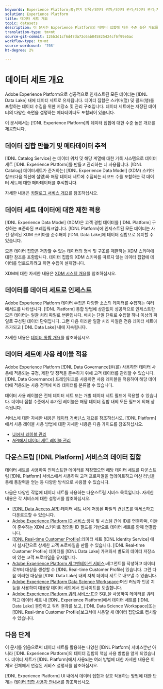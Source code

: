 ```yaml
---
keywords: Experience Platform;홈;인기 항목;데이터 위치;데이터 관리;데이터 관리;계보;계보;계보;데이터 유형;데이터 유형;데이터 유형;데이터 유형;데이터 유형;데이터 유형;데이터 유형;Home;popular topics;data location location;
solution: Experience Platform
title: 데이터 세트 개요
topic: datasets
description: 이 문서는 Experience Platform의 데이터 집합에 대한 수준 높은 개요를 제공합니다.
translation-type: tm+mt
source-git-commit: 126b3d1cf6d47da73c6ab045825424cf6f99e5ac
workflow-type: tm+mt
source-wordcount: '708'
ht-degree: 2%

---
```



# 데이터 세트 개요

Adobe Experience Platform으로 성공적으로 인제스트된 모든 데이터는 [!DNL Data Lake] 내에 데이터 세트로 유지됩니다. 데이터 집합은 스키마(열) 및 필드(행)를 포함하는 데이터 수집을 위한 저장소 및 관리 구조입니다. 데이터 세트에는 저장된 데이터의 다양한 측면을 설명하는 메타데이터도 포함되어 있습니다.

이 문서에서는 [!DNL Experience Platform]의 데이터 집합에 대한 수준 높은 개요를 제공합니다.

## 데이터 집합 만들기 및 메타데이터 추적

[!DNL Catalog Service] 는 데이터 위치 및 해당 계열에 대한 기록 시스템으로 데이터 세트 [!DNL Experience Platform]를 만들고 관리하는 데 사용됩니다. [!DNL Catalog] 데이터세트가 준거하는( [!DNL Experience Data Model] (XDM) 스키마 참조(다음 섹션에 설명)와 해당 데이터 세트에 수집되는 레코드 수를 포함하는 각 데이터 세트에 대한 메타데이터를 추적합니다.

자세한 내용은 [카탈로그 서비스 개요](../home.md)를 참조하십시오.

## 데이터 세트 데이터에 대한 제한 적용

[!DNL Experience Data Model] (XDM)은 고객 경험 데이터를  [!DNL Platform] 구성하는 표준화된 프레임워크입니다. [!DNL Platform]에 인제스트된 모든 데이터는 사전 정의된 XDM 스키마를 준수해야 [!DNL Data Lake]에 데이터 집합으로 유지할 수 있습니다.

모든 데이터 집합은 저장할 수 있는 데이터의 형식 및 구조를 제한하는 XDM 스키마에 대한 참조를 포함합니다. 데이터 집합의 XDM 스키마를 따르지 않는 데이터 집합에 데이터를 업로드하려고 하면 수집이 실패합니다.

XDM에 대한 자세한 내용은 [XDM 시스템 개요](../../xdm/home.md)를 참조하십시오.

## 데이터를 데이터 세트로 인제스트

Adobe Experience Platform 데이터 수집은 다양한 소스의 데이터를 수집하는 여러 메서드를 나타냅니다. [!DNL Platform] 통합 방법에 상관없이 성공적으로 인제스트한 모든 데이터는 일괄 처리 파일로 변환됩니다. 배치는 단일 단위로 수집할 하나 이상의 파일로 구성된 데이터 단위입니다. 그런 다음 이러한 일괄 처리 파일은 전용 데이터 세트에 추가되고 [!DNL Data Lake] 내에 지속됩니다.

자세한 내용은 [데이터 통합 개요](../../ingestion/home.md)를 참조하십시오.

## 데이터 세트에 사용 레이블 적용

Adobe Experience Platform [!DNL Data Governance]을(를) 사용하면 데이터 사용에 적용되는 규정, 제한 및 정책을 준수하기 위해 고객 데이터를 관리할 수 있습니다. [!DNL Data Governance] 프레임워크를 사용하면 사용 레이블을 적용하여 해당 데이터에 적용되는 사용 정책에 따라 데이터를 분류할 수 있습니다.

데이터 사용 레이블은 전체 데이터 세트 또는 개별 데이터 세트 필드에 적용할 수 있습니다. 데이터 집합 수준에서 추가된 레이블은 해당 데이터 집합 내의 모든 필드에 의해 상속됩니다.

서비스에 대한 자세한 내용은 [데이터 거버넌스 개요](../../data-governance/home.md)를 참조하십시오. [!DNL Platform]에서 사용 레이블 사용 방법에 대한 자세한 내용은 다음 가이드를 참조하십시오.

* [UI에서 레이블 관리](../../data-governance/labels/user-guide.md)
* [API에서 데이터 세트 레이블 관리](../../data-governance/labels/dataset-api.md)

## 다운스트림 [!DNL Platform] 서비스의 데이터 집합

데이터 세트를 사용하여 인제스트한 데이터를 저장했으면 해당 데이터 세트를 다운스트림 [!DNL Platform] 서비스에서 사용하여 고객 프로파일을 업데이트하고 머신 러닝을 통해 통찰력을 얻는 등 다양한 방식으로 사용할 수 있습니다.

다음은 다양한 작업에 데이터 세트를 사용하는 다운스트림 서비스 목록입니다. 자세한 내용은 각 서비스에 대한 설명서를 참조하십시오.

* [[!DNL Data Access API]](../../data-access/home.md):데이터 세트 내에 저장된 파일의 컨텐츠를 액세스하고 다운로드할 수 있습니다.
* [Adobe Experience Platform ID 서비스](../../identity-service/home.md):장치 및 시스템 간에 ID를 연결하며, 이들이 준수하는 XDM 스키마로 정의된 ID 필드를 기반으로 데이터 세트를 함께 연결합니다.
* [[!DNL Real-time Customer Profile]](../../profile/home.md):데이터 세트 [!DNL Identity Service] 에서 실시간으로 상세한 고객 프로파일을 만들 수 있습니다. [!DNL Real-time Customer Profile] 데이터를  [!DNL Data Lake] 가져와서 별도의 데이터 저장소에 있는 고객 프로파일을 유지합니다.
* [Adobe Experience Platform 세그멘테이션 서비스](../../segmentation/home.md):세그먼트를 작성하고 데이터로부터 대상을 생성할 수  [!DNL Real-time Customer Profile] 있습니다. 그런 다음 이러한 대상을 [!DNL Data Lake] 내의 자체 데이터 세트로 내보낼 수 있습니다.
* [Adobe Experience Platform Data Science Workspace](../../data-science-workspace/home.md):머신 러닝과 인공 지능을 사용하여 대용량 데이터 세트에서 인사이트를 도출합니다.
* [Adobe Experience Platform 쿼리 서비스](../../query-service/home.md):표준 SQL을 사용하여 데이터를 쿼리하고 데이터 세트 내 [!DNL Experience Platform]에서 데이터 세트를  [!DNL Data Lake] 결합하고 쿼리 결과를 보고,  [!DNL Data Science Workspace]또는  [!DNL Real-time Customer Profile]보고서에 사용할 새 데이터 집합으로 캡처할 수 있습니다.

## 다음 단계

이 문서를 읽음으로써 데이터 세트를 활용하는 다양한 [!DNL Platform] 서비스뿐만 아니라 [!DNL Experience Platform]의 데이터 집합의 핵심 사용 방법을 알게 되었습니다. 데이터 세트가 [!DNL Platform]에서 사용되는 여러 방법에 대한 자세한 내용은 이 개요 전체에서 연결된 서비스 설명서를 참조하십시오.

[!DNL Experience Platform] UI 내에서 데이터 집합과 상호 작용하는 방법에 대한 단계는 [데이터 집합 사용자 안내서](user-guide.md)를 참조하십시오.